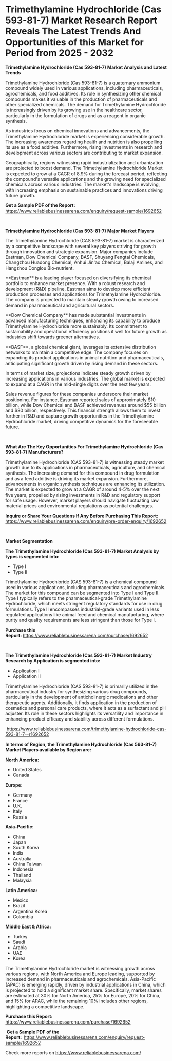 <p><h1>Trimethylamine Hydrochloride (Cas 593-81-7) Market Research Report Reveals The Latest Trends And Opportunities of this Market for Period from 2025 - 2032</h1></p><p><strong>Trimethylamine Hydrochloride (Cas 593-81-7) Market Analysis and Latest Trends</strong></p>
<p><p>Trimethylamine Hydrochloride (Cas 593-81-7) is a quaternary ammonium compound widely used in various applications, including pharmaceuticals, agrochemicals, and food additives. Its role in synthesizing other chemical compounds makes it valuable in the production of pharmaceuticals and other specialized chemicals. The demand for Trimethylamine Hydrochloride is increasingly driven by its growing use in the healthcare sector, particularly in the formulation of drugs and as a reagent in organic synthesis. </p><p>As industries focus on chemical innovations and advancements, the Trimethylamine Hydrochloride market is experiencing considerable growth. The increasing awareness regarding health and nutrition is also propelling its use as a food additive. Furthermore, rising investments in research and development across various sectors are contributing to market expansion. </p><p>Geographically, regions witnessing rapid industrialization and urbanization are projected to boost demand. The Trimethylamine Hydrochloride Market is expected to grow at a CAGR of 8.9% during the forecast period, reflecting the compound's versatile applications and the growing need for specialized chemicals across various industries. The market's landscape is evolving, with increasing emphasis on sustainable practices and innovations driving future growth.</p></p>
<p><strong>Get a Sample PDF of the Report:&nbsp;</strong> <a href="https://www.reliablebusinessarena.com/enquiry/request-sample/1692652?utm_campaign=1892&utm_medium=2&utm_source=Github&utm_content=ia&utm_term=08012025&utm_id=trimethylamine-hydrochloride-cas-593-81-7">https://www.reliablebusinessarena.com/enquiry/request-sample/1692652</a></p>
<p>&nbsp;</p>
<p><strong>Trimethylamine Hydrochloride (Cas 593-81-7) Major Market Players</strong></p>
<p><p>The Trimethylamine Hydrochloride (CAS 593-81-7) market is characterized by a competitive landscape with several key players striving for growth through innovation and strategic expansion. Major companies include Eastman, Dow Chemical Company, BASF, Shuyang Fengtai Chemicals, Changzhou Huadong Chemical, Anhui Jin'ao Chemical, Balaji Amines, and Hangzhou Donglou Bio-nutrient.</p><p>**Eastman** is a leading player focused on diversifying its chemical portfolio to enhance market presence. With a robust research and development (R&D) pipeline, Eastman aims to develop more efficient production processes and applications for Trimethylamine Hydrochloride. The company is projected to maintain steady growth owing to increased demand in pharmaceutical and agricultural sectors.</p><p>**Dow Chemical Company** has made substantial investments in advanced manufacturing techniques, enhancing its capability to produce Trimethylamine Hydrochloride more sustainably. Its commitment to sustainability and operational efficiency positions it well for future growth as industries shift towards greener alternatives.</p><p>**BASF**, a global chemical giant, leverages its extensive distribution networks to maintain a competitive edge. The company focuses on expanding its product applications in animal nutrition and pharmaceuticals, anticipating significant growth driven by rising demand in these sectors.</p><p>In terms of market size, projections indicate steady growth driven by increasing applications in various industries. The global market is expected to expand at a CAGR in the mid-single digits over the next few years.</p><p>Sales revenue figures for these companies underscore their market positioning. For instance, Eastman reported sales of approximately $10 billion, while Dow Chemical and BASF achieved revenues around $55 billion and $80 billion, respectively. This financial strength allows them to invest further in R&D and capture growth opportunities in the Trimethylamine Hydrochloride market, driving competitive dynamics for the foreseeable future.</p></p>
<p>&nbsp;</p>
<p><strong>What Are The Key Opportunities For Trimethylamine Hydrochloride (Cas 593-81-7) Manufacturers?</strong></p>
<p><p>Trimethylamine Hydrochloride (CAS 593-81-7) is witnessing steady market growth due to its applications in pharmaceuticals, agriculture, and chemical synthesis. The increasing demand for this compound in drug formulation and as a feed additive is driving its market expansion. Furthermore, advancements in organic synthesis techniques are enhancing its utilization. The market is expected to grow at a CAGR of around 4-5% over the next five years, propelled by rising investments in R&D and regulatory support for safe usage. However, market players should navigate fluctuating raw material prices and environmental regulations as potential challenges.</p></p>
<p><strong>Inquire or Share Your Questions If Any Before Purchasing This Report:</strong> <a href="https://www.reliablebusinessarena.com/enquiry/pre-order-enquiry/1692652?utm_campaign=1892&utm_medium=2&utm_source=Github&utm_content=ia&utm_term=08012025&utm_id=trimethylamine-hydrochloride-cas-593-81-7">https://www.reliablebusinessarena.com/enquiry/pre-order-enquiry/1692652</a></p>
<p>&nbsp;</p>
<p><strong>Market Segmentation</strong></p>
<p><strong>The Trimethylamine Hydrochloride (Cas 593-81-7) Market Analysis by types is segmented into:</strong></p>
<p><ul><li>Type I</li><li>Type II</li></ul></p>
<p><p>Trimethylamine Hydrochloride (CAS 593-81-7) is a chemical compound used in various applications, including pharmaceuticals and agrochemicals. The market for this compound can be segmented into Type I and Type II. Type I typically refers to the pharmaceutical-grade Trimethylamine Hydrochloride, which meets stringent regulatory standards for use in drug formulations. Type II encompasses industrial-grade variants used in less regulated applications like animal feed and chemical manufacturing, where purity and quality requirements are less stringent than those for Type I.</p></p>
<p><strong>Purchase this Report:&nbsp;</strong><a href="https://www.reliablebusinessarena.com/purchase/1692652?utm_campaign=1892&utm_medium=2&utm_source=Github&utm_content=ia&utm_term=08012025&utm_id=trimethylamine-hydrochloride-cas-593-81-7">https://www.reliablebusinessarena.com/purchase/1692652</a></p>
<p>&nbsp;</p>
<p><strong>The Trimethylamine Hydrochloride (Cas 593-81-7) Market Industry Research by Application is segmented into:</strong></p>
<p><ul><li>Application I</li><li>Application II</li></ul></p>
<p><p>Trimethylamine Hydrochloride (CAS 593-81-7) is primarily utilized in the pharmaceutical industry for synthesizing various drug compounds, particularly in the development of anticholinergic medications and other therapeutic agents. Additionally, it finds application in the production of cosmetics and personal care products, where it acts as a surfactant and pH adjuster. Its role in these sectors highlights its versatility and importance in enhancing product efficacy and stability across different formulations.</p></p>
<p><a href="https://www.reliablebusinessarena.com/trimethylamine-hydrochloride-cas-593-81-7--r1692652?utm_campaign=1892&utm_medium=2&utm_source=Github&utm_content=ia&utm_term=08012025&utm_id=trimethylamine-hydrochloride-cas-593-81-7">&nbsp;https://www.reliablebusinessarena.com/trimethylamine-hydrochloride-cas-593-81-7--r1692652</a></p>
<p><strong>In terms of Region, the Trimethylamine Hydrochloride (Cas 593-81-7) Market Players available by Region are:</strong></p>
<p>
    <p> <strong> North America: </strong>
        <ul>
            <li>United States</li>
            <li>Canada</li>
        </ul>
        </p> 
    <p> <strong> Europe: </strong>
        <ul>
            <li>Germany</li>
            <li>France</li>
            <li>U.K.</li>
            <li>Italy</li>
            <li>Russia</li>
        </ul>
        </p> 
    <p> <strong> Asia-Pacific: </strong>
        <ul>
            <li>China</li>
            <li>Japan</li>
            <li>South Korea</li>
            <li>India</li>
            <li>Australia</li>
            <li>China Taiwan</li>
            <li>Indonesia</li>
            <li>Thailand</li>
            <li>Malaysia</li>
        </ul>
        </p> 
    <p> <strong> Latin America: </strong>
        <ul>
            <li>Mexico</li>
            <li>Brazil</li>
            <li>Argentina Korea</li>
            <li>Colombia</li>
        </ul>
        </p> 
    <p> <strong> Middle East & Africa: </strong>
        <ul>
            <li>Turkey</li>
            <li>Saudi</li>
            <li>Arabia</li>
            <li>UAE</li>
            <li>Korea</li>
        </ul>
    </p>
    </p>
<p><p>The Trimethylamine Hydrochloride market is witnessing growth across various regions, with North America and Europe leading, supported by increased demand in pharmaceuticals and agrochemicals. Asia-Pacific (APAC) is emerging rapidly, driven by industrial applications in China, which is projected to hold a significant market share. Specifically, market shares are estimated at 30% for North America, 25% for Europe, 20% for China, and 15% for APAC, while the remaining 10% includes other regions, highlighting a competitive landscape.</p></p>
<p><strong>Purchase this Report: </strong><a href="https://www.reliablebusinessarena.com/purchase/1692652?utm_campaign=1892&utm_medium=2&utm_source=Github&utm_content=ia&utm_term=08012025&utm_id=trimethylamine-hydrochloride-cas-593-81-7">https://www.reliablebusinessarena.com/purchase/1692652</a></p>
<p>&nbsp;<strong>Get a Sample PDF of the Report:&nbsp;&nbsp;</strong><a href="https://www.reliablebusinessarena.com/enquiry/request-sample/1692652?utm_campaign=1892&utm_medium=2&utm_source=Github&utm_content=ia&utm_term=08012025&utm_id=trimethylamine-hydrochloride-cas-593-81-7">https://www.reliablebusinessarena.com/enquiry/request-sample/1692652</a></p>
<p><strong></strong></p>
<p>Check more reports on <a href="https://www.reliablebusinessarena.com/?utm_campaign=1892&utm_medium=2&utm_source=Github&utm_content=ia&utm_term=08012025&utm_id=trimethylamine-hydrochloride-cas-593-81-7">https://www.reliablebusinessarena.com/</a></p>